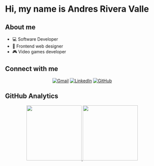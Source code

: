 <div aling="center">
  <h1 aling="center">Hi, my name is Andres Rivera Valle</h1>
</div>

## About me
- 💻 Software Developer
- 📱 Frontend web designer
- 🎮 Video games developer

## Connect with me
<p align="center">
	<a href="mailto:carlosandresriveravalle@gmail.com"><img img src="https://img.shields.io/badge/gmail-%23EA4335.svg?style=plastic&logo=gmail&logoColor=white" alt="Gmail"/></a>
	<a href="https://www.linkedin.com/in/carlos-andres-rivera-valle-295651182/"><img src="https://img.shields.io/badge/linkedin-%230A66C2.svg?style=plastic&logo=linkedin&logoColor=white" alt="LinkedIn"/></a>
	<a href="https://github.com/andresRivera123"><img src="https://img.shields.io/badge/github-%23181717.svg?style=plastic&logo=github&logoColor=white" alt="GitHub"/></a>
</p>

## GitHub Analytics

<p align="center">
<a href="https://github.com/andresRivera123">
  <img height="180em" src="https://github-readme-stats-eight-theta.vercel.app/api?username=andresRivera123&show_icons=true&theme=algolia&include_all_commits=true&count_private=true"/>
  <img height="180em" src="https://github-readme-stats-eight-theta.vercel.app/api/top-langs/?username=andresRivera123&layout=compact&langs_count=8&theme=algolia"/>
</a>
</p>
